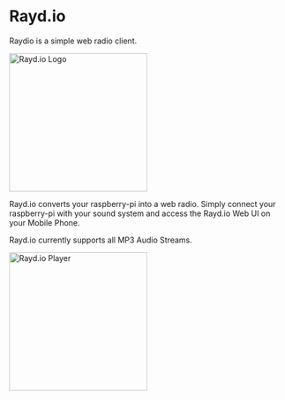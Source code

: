# Rayd.io
Raydio is a simple web radio client.

<img src="/img/logo.png" width="250" height="250" alt="Rayd.io Logo">

Rayd.io converts your raspberry-pi into a web radio. 
Simply connect your raspberry-pi with your sound system and access the Rayd.io Web UI on your Mobile Phone.

Rayd.io currently supports all MP3 Audio Streams. 

<img src="/img/screenshot/player.png" width="250" alt="Rayd.io Player">
